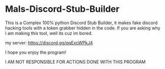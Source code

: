 # Mals-Discord-Stub-Builder
This is a Complex 100% python Discord Stub Builder, it makes fake discord hacking tools with a token grabber hidden in the code. If you are asking why I am making this tool, well its cuz im bored.

my server: https://discord.gg/qqExcWPkJ4

I hope you enjoy the program!

I AM NOT RESPONSIBLE FOR ACTIONS DONE WITH THIS PROGRAM
